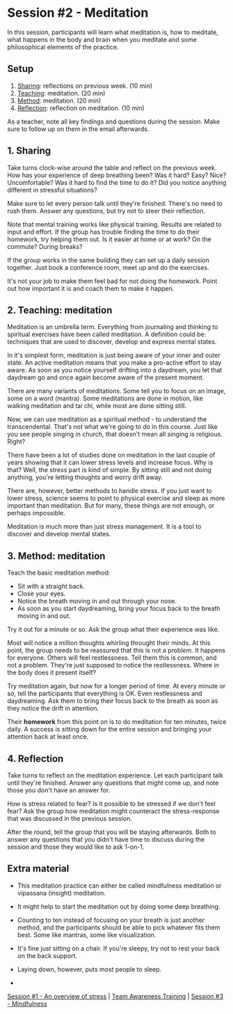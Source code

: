 # Session #2 - Meditation

In this session, participants will learn what meditation is, how to meditate, what happens in the body and brain when you meditate and some philosophical elements of the practice.

## Setup
1. [Sharing](#1-sharing): reflections on previous week. (10 min)
2. [Teaching](#2-teaching-meditation): meditation. (20 min)
3. [Method](#3-method-meditation): meditation. (20 min)
4. [Reflection](#4-reflection): reflection on meditation. (10 min)

As a teacher, note all key findings and questions during the session. Make sure to follow up on them in the email afterwards.

## 1. Sharing
Take turns clock-wise around the table and reflect on the previous week. How has your experience of deep breathing been? Was it hard? Easy? Nice? Uncomfortable? Was it hard to find the time to do it? Did you notice anything different in stressful situations?

Make sure to let every person talk until they're finished. There's no need to rush them. Answer any questions, but try not to steer their reflection.

Note that mental training works like physical training. Results are related to input and effort. If the group has trouble finding the time to do their homework, try helping them out. Is it easier at home or at work? On the commute? During breaks? 

If the group works in the same building they can set up a daily session together. Just book a conference room, meet up and do the exercises.

It's not your job to make them feel bad for not doing the homework. Point out how important it is and coach them to make it happen.

## 2. Teaching: meditation
Meditation is an umbrella term. Everything from journaling and thinking to spiritual exercises have been called meditation. A definition could be: techniques that are used to discover, develop and express mental states.

In it's simplest form, meditation is just being aware of your inner and outer state. An active meditation means that you make a pro-active effort to stay aware. As soon as you notice yourself drifting into a daydream, you let that daydream go and once again become aware of the present moment.

There are many variants of meditations. Some tell you to focus on an image, some on a word (mantra). Some meditations are done in motion, like walking meditation and tai chi, while most are done sitting still.

Now, we can use meditation as a spiritual method - to understand the transcendental. That's not what we're going to do in this course. Just like you see people singing in church, that doesn't mean all singing is religious. Right?

There have been a lot of studies done on meditation in the last couple of years showing that it can lower stress levels and increase focus. Why is that? Well, the stress part is kind of simple. By sitting still and not doing anything, you're letting thoughts and worry drift away. 

There are, however, better methods to handle stress. If you just want to lower stress, science seems to point to physical exercise and sleep as more important than meditation. But for many, these things are not enough, or perhaps impossible.

Meditation is much more than just stress management. It is a tool to discover and develop mental states.

## 3. Method: meditation
Teach the basic meditation method:
- Sit with a straight back.
- Close your eyes.
- Notice the breath moving in and out through your nose.
- As soon as you start daydreaming, bring your focus back to the breath moving in and out.

Try it out for a minute or so. Ask the group what their experience was like.

Most will notice a million thoughts whirling throught their minds. At this point, the group needs to be reassured that this is not a problem. It happens for everyone. Others will feel restlessness. Tell them this is common, and not a problem. They're just supposed to notice the restlessness. Where in the body does it present itself?

Try meditation again, but now for a longer period of time. At every minute or so, tell the participants that everything is OK. Even restlessness and daydreaming. Ask them to bring their focus back to the breath as soon as they notice the drift in attention.

Their **homework** from this point on is to do meditation for ten minutes, twice daily. A success is sitting down for the entire session and bringing your attention back at least once.

## 4. Reflection
Take turns to reflect on the meditation experience. Let each participant talk until they're finished. Answer any questions that might come up, and note those you don't have an answer for.

How is stress related to fear? Is it possible to be stressed if we don't feel fear? Ask the group how meditation might counteract the stress-response that was discussed in the previous session.

After the round, tell the group that you will be staying afterwards. Both to answer any questions that you didn't have time to discuss during the session and those they would like to ask 1-on-1.

## Extra material
- This meditation practice can either be called mindfulness meditation or vipassana (insight) meditation.
- It might help to start the meditation out by doing some deep breathing.
- Counting to ten instead of focusing on your breath is just another method, and the participants should be able to pick whatever fits them best. Some like mantras, some like visualization.
- It's fine just sitting on a chair. If you're sleepy, try not to rest your back on the back support.
- Laying down, however, puts most people to sleep.

-

[Session #1 - An overview of stress](session-01-stress.md) | [Team Awareness Training](../../..) | [Session #3 - Mindfulness](session-03-mindfulness.md)
